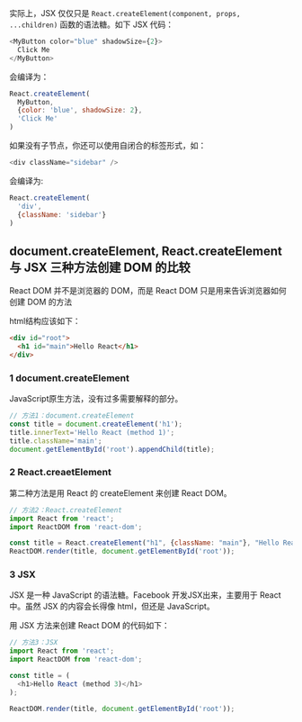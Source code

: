 实际上，JSX 仅仅只是  `React.createElement(component, props, ...children)`  函数的语法糖。如下 JSX 代码：

```js
<MyButton color="blue" shadowSize={2}>
  Click Me
</MyButton>
```
会编译为：
```js
React.createElement(
  MyButton,
  {color: 'blue', shadowSize: 2},
  'Click Me'
)
```

如果没有子节点，你还可以使用自闭合的标签形式，如：

```js
<div className="sidebar" />
```

会编译为:

```js
React.createElement(
  'div',
  {className: 'sidebar'}
)
```


##  document.createElement, React.createElement 与 JSX 三种方法创建 DOM 的比较

React DOM 并不是浏览器的 DOM，而是 React DOM 只是用来告诉浏览器如何创建 DOM 的方法

html结构应该如下：

```html
<div id="root">
  <h1 id="main">Hello React</h1>
</div>

```

### 1 document.createElement

JavaScript原生方法，没有过多需要解释的部分。

```javascript
// 方法1：document.createElement
const title = document.createElement('h1');
title.innerText='Hello React (method 1)';
title.className='main';
document.getElementById('root').appendChild(title);

```

### 2 React.creaetElement

第二种方法是用 React 的 createElement 来创建 React DOM。

```javascript
// 方法2：React.createElement
import React from 'react';
import ReactDOM from 'react-dom';

const title = React.createElement("h1", {className: "main"}, "Hello React (method 2)");
ReactDOM.render(title, document.getElementById('root'));
```

  
 ### 3 JSX

JSX 是一种 JavaScript 的语法糖。Facebook 开发JSX出来，主要用于 React 中。虽然 JSX 的内容会长得像 html，但还是 JavaScript。

用 JSX 方法来创建 React DOM 的代码如下：

```javascript
// 方法3：JSX
import React from 'react';
import ReactDOM from 'react-dom';

const title = (
  <h1>Hello React (method 3)</h1>
);

ReactDOM.render(title, document.getElementById('root'));
```

<!--stackedit_data:
eyJoaXN0b3J5IjpbMTAxMTA4MDk3N119
-->